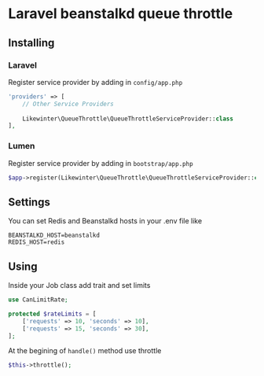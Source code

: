 # Laravel beanstalkd queue throttle

## Installing

### Laravel
Register service provider by adding in ```config/app.php```
```php
'providers' => [
    // Other Service Providers
    
    Likewinter\QueueThrottle\QueueThrottleServiceProvider::class
],
```

### Lumen
Register service provider by adding in ```bootstrap/app.php```
```php
$app->register(Likewinter\QueueThrottle\QueueThrottleServiceProvider::class);
```

## Settings
You can set Redis and Beanstalkd hosts in your .env file like
```
BEANSTALKD_HOST=beanstalkd
REDIS_HOST=redis
```

## Using
Inside your Job class add trait and set limits
```php
use CanLimitRate;

protected $rateLimits = [
    ['requests' => 10, 'seconds' => 10],
    ['requests' => 15, 'seconds' => 30],
];
```
At the begining of ```handle()``` method use throttle
```php
$this->throttle();
```
